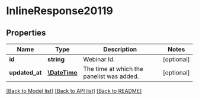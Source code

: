# InlineResponse20119

## Properties
Name | Type | Description | Notes
------------ | ------------- | ------------- | -------------
**id** | **string** | Webinar Id. | [optional] 
**updated_at** | [**\DateTime**](\DateTime.md) | The time at which the panelist was added. | [optional] 

[[Back to Model list]](../README.md#documentation-for-models) [[Back to API list]](../README.md#documentation-for-api-endpoints) [[Back to README]](../README.md)



